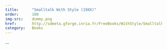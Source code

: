 ```yaml
---
title:      "Smalltalk With Style (19XX)"
order:      100
img-src:    dummy.png
href:       http://sdmeta.gforge.inria.fr/FreeBooks/WithStyle/SmalltalkWithStyle.pdf
category:   Books
---
```

...
